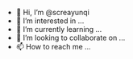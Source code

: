 - 👋 Hi, I’m @screayunqi
- 👀 I’m interested in ...
- 🌱 I’m currently learning ...
- 💞️ I’m looking to collaborate on ...
- 📫 How to reach me ...

<!---
screayunqi/screayunqi is a ✨ special ✨ repository because its `README.md` (this file) appears on your GitHub profile.
You can click the Preview link to take a look at your changes.
--->
